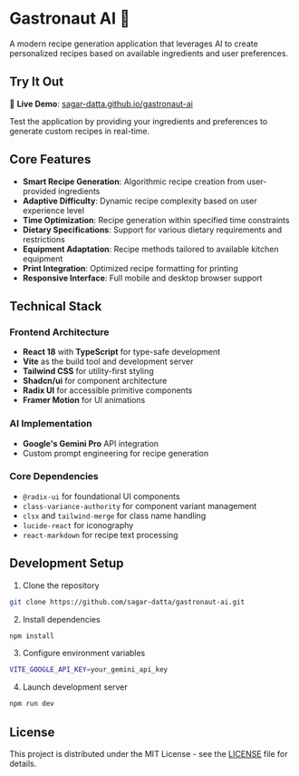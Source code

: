# Gastronaut AI 🍳

A modern recipe generation application that leverages AI to create personalized recipes based on available ingredients and user preferences.

## Try It Out

🚀 **Live Demo**: [sagar-datta.github.io/gastronaut-ai](https://sagar-datta.github.io/gastronaut-ai/)

Test the application by providing your ingredients and preferences to generate custom recipes in real-time.

## Core Features

- **Smart Recipe Generation**: Algorithmic recipe creation from user-provided ingredients
- **Adaptive Difficulty**: Dynamic recipe complexity based on user experience level
- **Time Optimization**: Recipe generation within specified time constraints
- **Dietary Specifications**: Support for various dietary requirements and restrictions
- **Equipment Adaptation**: Recipe methods tailored to available kitchen equipment
- **Print Integration**: Optimized recipe formatting for printing
- **Responsive Interface**: Full mobile and desktop browser support

## Technical Stack

### Frontend Architecture

- **React 18** with **TypeScript** for type-safe development
- **Vite** as the build tool and development server
- **Tailwind CSS** for utility-first styling
- **Shadcn/ui** for component architecture
- **Radix UI** for accessible primitive components
- **Framer Motion** for UI animations

### AI Implementation

- **Google's Gemini Pro** API integration
- Custom prompt engineering for recipe generation

### Core Dependencies

- `@radix-ui` for foundational UI components
- `class-variance-authority` for component variant management
- `clsx` and `tailwind-merge` for class name handling
- `lucide-react` for iconography
- `react-markdown` for recipe text processing

## Development Setup

1. Clone the repository

```bash
git clone https://github.com/sagar-datta/gastronaut-ai.git
```

2. Install dependencies

```bash
npm install
```

3. Configure environment variables

```bash
VITE_GOOGLE_API_KEY=your_gemini_api_key
```

4. Launch development server

```bash
npm run dev
```

## License

This project is distributed under the MIT License - see the [LICENSE](LICENSE) file for details.
